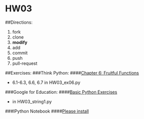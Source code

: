 # HW03

##Directions:

1. fork
1. clone
1. **modify**
1. add
1. commit
1. push
1. pull-request

##Exercises:
###Think Python:
####[Chapter 6: Fruitful Functions][ch6]
+ 6.1-6.3, 6.6, 6.7 in HW03_ex06.py

###Google for Education:
####[Basic Python Exercises][Google:BPE]
+ in HW03_string1.py

###IPython Notebook
####[Please install][ipython]

<!-- Links -->

[ch6]: http://www.greenteapress.com/thinkpython/html/thinkpython007.html
[Google:BPE]: https://developers.google.com/edu/python/exercises/basic
[ipython]: https://github.com/python-boot-camp/HW03/blob/master/ipython_notebook.md
